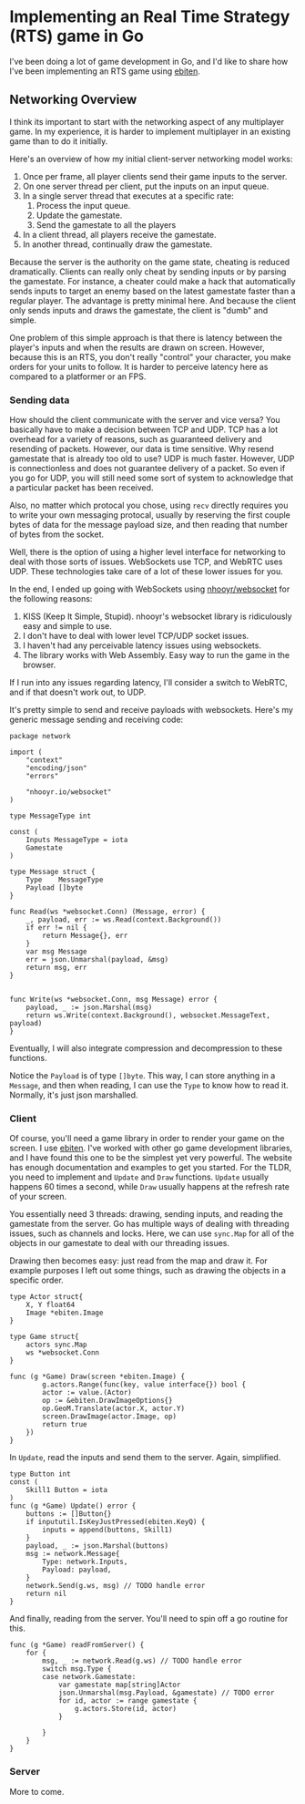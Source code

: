 # Implementing an Real Time Strategy (RTS) game in Go
I've been doing a lot of game development in Go, and I'd like to share how I've been implementing an RTS game using [ebiten](https://ebiten.org/).

## Networking Overview
I think its important to start with the networking aspect of any multiplayer game. In my experience, it is harder to implement multiplayer in an existing game than to do it initially.

Here's an overview of how my initial client-server networking model works:

1. Once per frame, all player clients send their game inputs to the server.
2. On one server thread per client, put the inputs on an input queue.
3. In a single server thread that executes at a specific rate:  
    1. Process the input queue.
    2. Update the gamestate.
    3. Send the gamestate to all the players
4. In a client thread, all players receive the gamestate.
5. In another thread, continually draw the gamestate.

Because the server is the authority on the game state, cheating is reduced dramatically. Clients can really only cheat by sending inputs or by parsing the gamestate. For instance, a cheater could make a hack that automatically sends inputs to target an enemy based on the latest gamestate faster than a regular player. The advantage is pretty minimal here. And because the client only sends inputs and draws the gamestate, the client is "dumb" and simple.

One problem of this simple approach is that there is latency between the player's inputs and when the results are drawn on screen. However, because this is an RTS, you don't really "control" your character, you make orders for your units to follow. It is harder to perceive latency here as compared to a platformer or an FPS.

### Sending data
How should the client communicate with the server and vice versa? You basically have to make a decision between TCP and UDP. TCP has a lot overhead for a variety of reasons, such as guaranteed delivery and resending of packets. However, our data is time sensitive. Why resend gamestate that is already too old to use? UDP is much faster. However, UDP is connectionless and does not guarantee delivery of a packet. So even if you go for UDP, you will still need some sort of system to acknowledge that a particular packet has been received.

Also, no matter which protocal you chose, using `recv` directly requires you to write your own messaging protocal, usually by reserving the first couple bytes of data for the message payload size, and then reading that number of bytes from the socket.

Well, there is the option of using a higher level interface for networking to deal with those sorts of issues. WebSockets use TCP, and WebRTC uses UDP. These technologies take care of a lot of these lower issues for you.

In the end, I ended up going with WebSockets using [nhooyr/websocket](https://github.com/nhooyr/websocket) for the following reasons:

1) KISS (Keep It Simple, Stupid). nhooyr's websocket library is ridiculously easy and simple to use.
2) I don't have to deal with lower level TCP/UDP socket issues.
3) I haven't had any perceivable latency issues using websockets.
4) The library works with Web Assembly. Easy way to run the game in the browser.

If I run into any issues regarding latency, I'll consider a switch to WebRTC, and if that doesn't work out, to UDP.

It's pretty simple to send and receive payloads with websockets. Here's my generic message sending and receiving code:
```golang
package network

import (
	"context"
	"encoding/json"
	"errors"

	"nhooyr.io/websocket"
)

type MessageType int

const (
    Inputs MessageType = iota
    Gamestate
)

type Message struct {
	Type    MessageType
	Payload []byte
}

func Read(ws *websocket.Conn) (Message, error) {
	_, payload, err := ws.Read(context.Background())
	if err != nil {
		return Message{}, err
	}
	var msg Message
	err = json.Unmarshal(payload, &msg)
	return msg, err
}


func Write(ws *websocket.Conn, msg Message) error {
	payload, _ := json.Marshal(msg)
	return ws.Write(context.Background(), websocket.MessageText, payload)
}
```
Eventually, I will also integrate compression and decompression to these functions.

Notice the `Payload` is of type `[]byte`. This way, I can store anything in a `Message`, and then when reading, I can use the `Type` to know how to read it. Normally, it's just json marshalled.

### Client
Of course, you'll need a game library in order to render your game on the screen. I use [ebiten](https://ebiten.org). I've worked with other go game development libraries, and I have found this one to be the simplest yet very powerful. The website has enough documentation and examples to get you started. For the TLDR, you need to implement and `Update` and `Draw` functions. `Update` usually happens 60 times a second, while `Draw` usually happens at the refresh rate of your screen.

You essentially need 3 threads: drawing, sending inputs, and reading the gamestate from the server. Go has multiple ways of dealing with threading issues, such as channels and locks. Here, we can use `sync.Map` for all of the objects in our gamestate to deal with our threading issues.

Drawing then becomes easy: just read from the map and draw it. For example purposes I left out some things, such as drawing the objects in a specific order.

```golang
type Actor struct{
	X, Y float64
	Image *ebiten.Image
}

type Game struct{
	actors sync.Map
	ws *websocket.Conn
}

func (g *Game) Draw(screen *ebiten.Image) {
    	g.actors.Range(func(key, value interface{}) bool {
		actor := value.(Actor)
		op := &ebiten.DrawImageOptions{}
		op.GeoM.Translate(actor.X, actor.Y)
		screen.DrawImage(actor.Image, op)
		return true
	})
}
```

In `Update`, read the inputs and send them to the server. Again, simplified.

```golang
type Button int
const (
	Skill1 Button = iota
)
func (g *Game) Update() error {
	buttons := []Button{}
	if inpututil.IsKeyJustPressed(ebiten.KeyQ) {
		inputs = append(buttons, Skill1)
	}
	payload, _ := json.Marshal(buttons)
	msg := network.Message{
		Type: network.Inputs,
		Payload: payload,
	}
	network.Send(g.ws, msg) // TODO handle error
	return nil
}
```

And finally, reading from the server. You'll need to spin off a go routine for this.

```golang
func (g *Game) readFromServer() {
	for {
		msg, _ := network.Read(g.ws) // TODO handle error
		switch msg.Type {
		case network.Gamestate:
			var gamestate map[string]Actor
			json.Unmarshal(msg.Payload, &gamestate) // TODO error
			for id, actor := range gamestate {
				g.actors.Store(id, actor)
			}
			
		}
	}
}
```
		
### Server

More to come.

